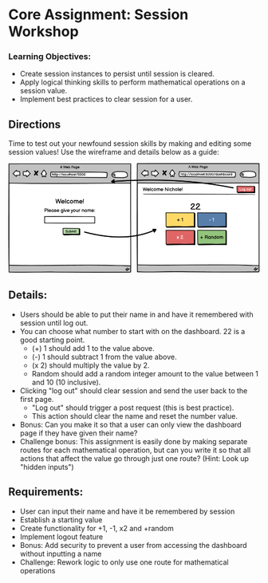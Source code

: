 # Core Assignment: Session Workshop

### Learning Objectives:

- Create session instances to persist until session is cleared.
- Apply logical thinking skills to perform mathematical operations on a session value.
- Implement best practices to clear session for a user.

## Directions
Time to test out your newfound session skills by making and editing some session values! Use the wireframe and details below as a guide:

![Image](image.png)

## Details:
- Users should be able to put their name in and have it remembered with session until log out.
- You can choose what number to start with on the dashboard. 22 is a good starting point.
    - (+) 1 should add 1 to the value above.
    - (-) 1 should subtract 1 from the value above.
    - (x 2) should multiply the value by 2.
    - Random should add a random integer amount to the value between 1 and 10 (10 inclusive).
- Clicking "log out" should clear session and send the user back to the first page.
    - "Log out" should trigger a post request (this is best practice).
    - This action should clear the name and reset the number value.
- Bonus: Can you make it so that a user can only view the dashboard page if they have given their name?
- Challenge bonus: This assignment is easily done by making separate routes for each mathematical operation, but can you write it so that all actions that affect the value go through just one route? (Hint: Look up "hidden inputs")

## Requirements:
- User can input their name and have it be remembered by session
- Establish a starting value
- Create functionality for +1, -1, x2 and +random
- Implement logout feature
- Bonus: Add security to prevent a user from accessing the dashboard without inputting a name
- Challenge: Rework logic to only use one route for mathematical operations

